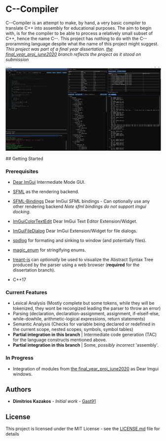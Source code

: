 # C--Compiler

C--Compiler is an attempt to make, by hand, a very basic compiler to translate C++ into assembly for educational purposes.
The aim to begin with, is for the compiler to be able to process a relatively small subset of C++, hence 
the name C--. This project has nothing to do with the C-- proramming language despite what the name of this project might suggest. 
<br>*This project was part of a final year dissertation. [the final_year_proj_june2020](https://github.com/Gast91/C--Compiler/tree/fin_year_proj_june2020) branch reflects the project as it stood on submission*
<br><p align="center">
  <img src="preview.png"/>
</p>
## Getting Started

### Prerequisites

- [Dear ImGui](https://github.com/ocornut/imgui) Intermediate Mode GUI.
- [SFML](https://github.com/SFML/SFML) as the rendering backend.
- [SFML-Bindings](https://github.com/eliasdaler/imgui-sfml) Dear ImGui SFML bindings - Can optionally use any other rendering backend *Note sfml bindings do not support imgui docking*.
- [ImGuiColorTextEdit](https://github.com/BalazsJako/ImGuiColorTextEdit) Dear ImGui Text Editor Extension/Widget.
- [ImGuiFileDialog](https://github.com/aiekick/ImGuiFileDialog) Dear ImGui Extension/Widget for file dialogs.
- [spdlog](https://github.com/gabime/spdlog) for formating and sinking to window (and potentially files).
- [magic_enum](https://github.com/Neargye/magic_enum) for stringifying enums.

- [treant-js](https://github.com/fperucic/treant-js) can *optionally* be used to visualize the Abstract Syntax Tree produced by the parser using a web browser (**required** for the dissertation branch).

- C++17

### Current Features

- Lexical Analysis (Mostly complete but some tokens, while they will be tokenized, they wont be recongized leading the parser to throw an error)
- Parsing (declaration, declaration-assignment, assignment, if-elseif-else, while-dowhile, arithmetic-logical expressions, return statements)
- Semantic Analysis (Checks for variable being declared or redefined in the current scope, nested scopes, symbols, symbol tables)
- **Partial integration in this branch** | Intermediate code generation (TAC) for the language constructs mentioned above.
- **Partial integration in this branch** | Some, *possibly incorrect* 'assembly'.

### In Progress

- Integration of modules from [the final_year_proj_june2020](https://github.com/Gast91/C--Compiler/tree/fin_year_proj_june2020) as Dear Imgui windows.

## Authors

* **Dimitrios Kazakos** - *Initial work* - [Gast91](https://github.com/Gast91)

## License

This project is licensed under the MIT License - see the [LICENSE.md](LICENSE.md) file for details
